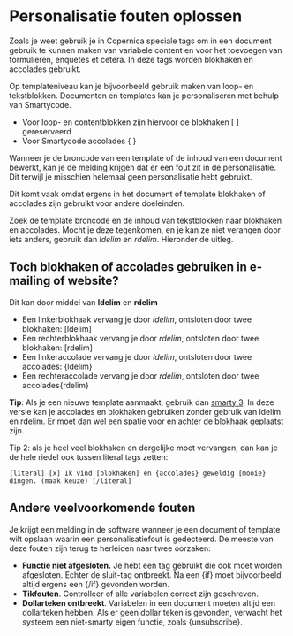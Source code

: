 # Personalisatie fouten oplossen

Zoals je weet gebruik je in Copernica speciale tags om in een document
gebruik te kunnen maken van variabele content en voor het toevoegen van
formulieren, enquetes et cetera. In deze tags worden blokhaken en
accolades gebruikt.

Op templateniveau kan je bijvoorbeeld gebruik maken van loop- en
tekstblokken. Documenten en templates kan je personaliseren met behulp
van Smartycode.

-   Voor loop- en contentblokken zijn hiervoor de blokhaken [ ]
    gereserveerd
-   Voor Smartycode accolades { }

Wanneer je de broncode van een template of de inhoud van een document
bewerkt, kan je de melding krijgen dat er een fout zit in de
personalisatie. Dit terwijl je misschien helemaal geen personalisatie
hebt gebruikt.

Dit komt vaak omdat ergens in het document of template blokhaken of
accolades zijn gebruikt voor andere doeleinden.

Zoek de template broncode en de inhoud van tekstblokken naar blokhaken
en accolades. Mocht je deze tegenkomen, en je kan ze niet verangen door
iets anders, gebruik dan *ldelim* en *rdelim*. Hieronder de uitleg.

## Toch blokhaken of accolades gebruiken in e-mailing of website?

Dit kan door middel van **ldelim** en **rdelim**

-   Een linkerblokhaak vervang je door *ldelim*, ontsloten door twee
    blokhaken: [ldelim]
-   Een rechterblokhaak vervang je door *rdelim*, ontsloten door twee
    blokhaken: [rdelim]
-   Een linkeraccolade vervang je door *ldelim*, ontsloten door twee
    accolades: {ldelim}
-   Een rechteraccolade vervang je door *rdelim*, ontsloten door twee
    accolades{rdelim}

**Tip**: Als je een nieuwe template aanmaakt, gebruik dan [smarty
3](./smarty-2-vs-smarty-3.md "Smarty 2 vs Smarty 3").
In deze versie kan je accolades en blokhaken gebruiken zonder gebruik
van ldelim en rdelim. Er moet dan wel een spatie voor en achter de
blokhaak geplaatst zijn.

Tip 2: als je heel veel blokhaken en dergelijke moet vervangen, dan kan
je de hele riedel ook tussen literal tags zetten:

`[literal] [x] Ik vind [blokhaken] en {accolades} geweldig [mooie} dingen. (maak keuze) [/literal]`

Andere veelvoorkomende fouten
-----------------------------

Je krijgt een melding in de software wanneer je een document of template
wilt opslaan waarin een personalisatiefout is gedecteerd. De meeste van
deze fouten zijn terug te herleiden naar twee oorzaken:

-   **Functie niet afgesloten.** Je hebt een tag gebruikt die ook moet
    worden afgesloten. Echter de sluit-tag ontbreekt. Na een {if} moet
    bijvoorbeeld altijd ergens een {/if} gevonden worden.
-   **Tikfouten**. Controlleer of alle variabelen correct zijn
    geschreven.
-   **Dollarteken ontbreekt**. Variabelen in een document moeten altijd
    een dollarteken hebben. Als er geen dollar teken is gevonden,
    verwacht het systeem een niet-smarty eigen functie, zoals
    {unsubscribe}.

 
